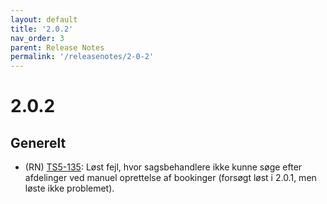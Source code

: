```yaml
---
layout: default
title: '2.0.2'
nav_order: 3
parent: Release Notes
permalink: '/releasenotes/2-0-2'
---
```


# 2.0.2

## Generelt

- (RN) [TS5-135](https://sd.trifork.com/projects/TS5/queues/custom/95/TS5-135): Løst fejl, hvor sagsbehandlere ikke kunne søge efter afdelinger ved manuel oprettelse af bookinger (forsøgt løst i 2.0.1, men løste ikke problemet).
